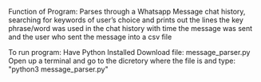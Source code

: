 Function of Program: Parses through a Whatsapp Message chat history, searching for keywords of user’s choice and prints out the lines the key phrase/word was used in the chat history with time the message was sent and the user who sent the message into a csv file

To run program:
Have Python Installed
Download file: message_parser.py
Open up a terminal and go to the dicretory where the file is and type: "python3 message_parser.py"
